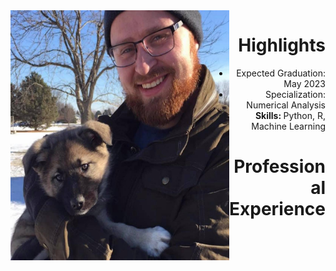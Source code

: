 <img align="left" width="350" height="400" src= "/assets/img/Eowyn.jpg">
<h1 style="text-align: right;">Highlights</h1>
<ul style = "text-align: right;">

<li>Expected Graduation: May 2023</li>

<li>Specialization: Numerical Analysis</li>

<li><b>Skills: </b> Python, R, Machine Learning</li>

</ul>    


<h1 style="text-align: right;">Professional Experience</h1>